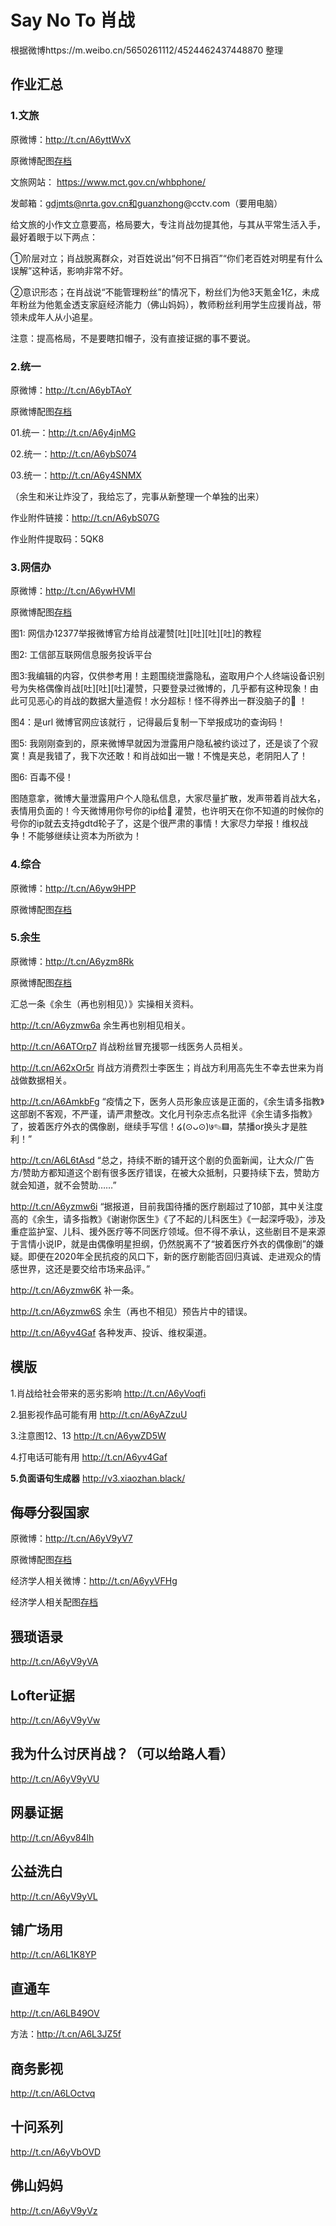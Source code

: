 # Say No To 肖战

根据微博https://m.weibo.cn/5650261112/4524462437448870 整理

## 作业汇总

### 1.文旅 

原微博：http://t.cn/A6yttWvX

原微博配图[存档](作业/文旅)

文旅网站： https://www.mct.gov.cn/whbphone/

发邮箱：gdjmts@nrta.gov.cn和guanzhong@cctv.com（要用电脑）

给文旅的小作文立意要高，格局要大，专注肖战勿提其他，与其从平常生活入手，最好着眼于以下两点：

①阶层对立；肖战脱离群众，对百姓说出“何不日捐百”“你们老百姓对明星有什么误解”这种话，影响非常不好。

②意识形态；在肖战说“不能管理粉丝”的情况下，粉丝们为他3天氪金1亿，未成年粉丝为他氪金透支家庭经济能力（佛山妈妈），教师粉丝利用学生应援肖战，带领未成年人从小追星。

注意：提高格局，不是要瞎扣帽子，没有直接证据的事不要说。

### 2.统一 

原微博：http://t.cn/A6ybTAoY

原微博配图[存档](作业/统一)

01.统一：http://t.cn/A6y4jnMG

02.统一：http://t.cn/A6ybS074

03.统一：http://t.cn/A6y4SNMX

（余生和米让炸没了，我给忘了，完事从新整理一个单独的出来）

作业附件链接：http://t.cn/A6ybS07G

作业附件提取码：5QK8

### 3.网信办 

原微博：http://t.cn/A6ywHVMl

原微博配图[存档](作业/网信办)

图1: 网信办12377举报微博官方给肖战灌赞[吐][吐][吐][吐]的教程

图2: 工信部互联网信息服务投诉平台

图3:我编辑的内容，仅供参考用！主题围绕泄露隐私，盗取用户个人终端设备识别号为失格偶像肖战[吐][吐][吐]灌赞，只要登录过微博的，几乎都有这种现象！由此可见恶心的肖战的数据大量造假！水分超标！怪不得养出一群没脑子的🦐 ！

图4：是url 微博官网应该就行 ，记得最后复制一下举报成功的查询码！

图5: 我刚刚查到的，原来微博早就因为泄露用户隐私被约谈过了，还是谈了个寂寞！真是我错了，我下次还敢！和肖战如出一辙！不愧是夹总，老阴阳人了！

图6: 百毒不侵！

图随意拿，微博大量泄露用户个人隐私信息，大家尽量扩散，发声带着肖战大名，表情用负面的！今天微博用你号你的ip给🥔 灌赞，也许明天在你不知道的时候你的号你的ip就去支持gdtd轮子了，这是个很严肃的事情！大家尽力举报！维权战争！不能够继续让资本为所欲为！

### 4.综合 

原微博：http://t.cn/A6yw9HPP

原微博配图[存档](作业/综合)

### 5.余生 

原微博：http://t.cn/A6yzm8Rk

原微博配图[存档](作业/余生)

汇总一条《余生（再也别相见）》实操相关资料。

http://t.cn/A6yzmw6a 余生再也别相见相关。

http://t.cn/A6ATOrp7 肖战粉丝冒充援鄂一线医务人员相关。

http://t.cn/A62xOr5r 肖战方消费烈士李医生；肖战方利用高先生不幸去世来为肖战做数据相关。

http://t.cn/A6AmkbFg “疫情之下，医务人员形象应该是正面的，《余生请多指教》这部剧不客观，不严谨，请严肃整改。文化月刊杂志点名批评《余生请多指教》了，披着医疗外衣的偶像剧，继续手写信！໒(⊙ᴗ⊙)७✎▤，禁播or换头才是胜利！”

http://t.cn/A6L6tAsd “总之，持续不断的铺开这个剧的负面新闻，让大众/广告方/赞助方都知道这个剧有很多医疗错误，在被大众抵制，只要持续下去，赞助方就会知道，就不会赞助……”

http://t.cn/A6yzmw6i “据报道，目前我国待播的医疗剧超过了10部，其中关注度高的《余生，请多指教》《谢谢你医生》《了不起的儿科医生》《一起深呼吸》，涉及重症监护室、儿科、援外医疗等不同医疗领域。但不得不承认，这些剧目不是来源于言情小说IP，就是由偶像明星担纲，仍然脱离不了“披着医疗外衣的偶像剧”的嫌疑。即便在2020年全民抗疫的风口下，新的医疗剧能否回归真诚、走进观众的情感世界，这还是要交给市场来品评。”

http://t.cn/A6yzmw6K 补一条。

http://t.cn/A6yzmw6S 余生（再也不相见）预告片中的错误。

http://t.cn/A6yv4Gaf 各种发声、投诉、维权渠道。

## 模版

1.肖战给社会带来的恶劣影响 http://t.cn/A6yVoqfi

2.狙影视作品可能有用 http://t.cn/A6yAZzuU

3.注意图12、13 http://t.cn/A6ywZD5W

4.打电话可能有用 http://t.cn/A6yv4Gaf

**5.负面语句生成器** http://v3.xiaozhan.black/

## 侮辱分裂国家

原微博：http://t.cn/A6yV9yV7

原微博配图[存档](侮辱分裂国家/)

经济学人相关微博：http://t.cn/A6yyVFHg

经济学人相关配图[存档](侮辱分裂国家/经济学人)

## 猥琐语录

http://t.cn/A6yV9yVA

## Lofter证据

http://t.cn/A6yV9yVw

## 我为什么讨厌肖战？（可以给路人看）

http://t.cn/A6yV9yVU

## 网暴证据

http://t.cn/A6yv84lh

## 公益洗白

http://t.cn/A6yV9yVL

## 铺广场用

http://t.cn/A6L1K8YP

## 直通车

http://t.cn/A6LB49OV

方法：http://t.cn/A6L3JZ5f

## 商务影视

http://t.cn/A6LOctvq

## 十问系列

http://t.cn/A6yVbOVD

## 佛山妈妈

http://t.cn/A6yV9yVz

